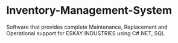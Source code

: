 # Inventory-Management-System
Software that provides complete Maintenance, Replacement and Operational support for ESKAY INDUSTRIES using C#.NET, SQL
